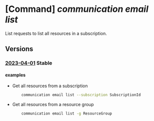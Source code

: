 # [Command] _communication email list_

List requests to list all resources in a subscription.

## Versions

### [2023-04-01](/Resources/mgmt-plane/L3N1YnNjcmlwdGlvbnMve30vcHJvdmlkZXJzL21pY3Jvc29mdC5jb21tdW5pY2F0aW9uL2VtYWlsc2VydmljZXM=/2023-04-01.xml) **Stable**

<!-- mgmt-plane /subscriptions/{}/providers/microsoft.communication/emailservices 2023-04-01 -->
<!-- mgmt-plane /subscriptions/{}/resourcegroups/{}/providers/microsoft.communication/emailservices 2023-04-01 -->

#### examples

- Get all resources from a subscription
    ```bash
        communication email list --subscription SubscriptionId
    ```

- Get all resources from a resource group
    ```bash
        communication email list -g ResourceGroup
    ```

